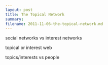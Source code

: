 ```yaml
---
layout: post
title: The Topical Network
summary:
filename: 2011-11-06-the-topical-network.md
---
```


social networks vs interest networks

topical or interest web

topics/interests vs people
